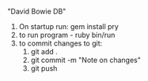 "David Bowie DB"

1) On startup run: gem install pry 
2) to run program - ruby bin/run
3) to commit changes to git:
      1) git add .
      2) git commit -m "Note on changes"
      3) git push